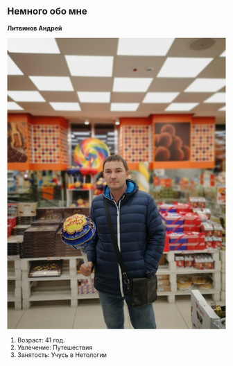 ## Немного обо мне


**Литвинов Андрей**

![Мегаконфета](/img/IMG_20191018_221515.jpg)

1. Возраст: 41 год.
2. Увлечение: Путешествия
3. Занятость: Учусь в Нетологии
   
